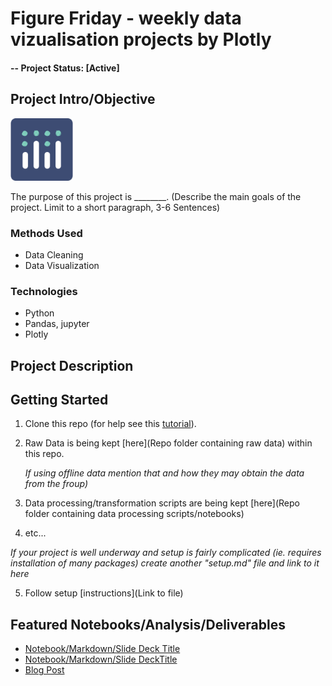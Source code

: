 # Figure Friday - weekly data vizualisation projects by Plotly

#### -- Project Status: [Active]

## Project Intro/Objective

<div>
  <img src="https://github.com/devicons/devicon/blob/master/icons/plotly/plotly-original.svg" title="Plotly" alt="Plotly" width="100" height="100"/>&nbsp;
</div>


The purpose of this project is ________. (Describe the main goals of the project. Limit to a short paragraph, 3-6 Sentences)


### Methods Used
* Data Cleaning
* Data Visualization


### Technologies
* Python
* Pandas, jupyter
* Plotly

## Project Description

## Getting Started

1. Clone this repo (for help see this [tutorial](https://help.github.com/articles/cloning-a-repository/)).
2. Raw Data is being kept [here](Repo folder containing raw data) within this repo.

    *If using offline data mention that and how they may obtain the data from the froup)*

3. Data processing/transformation scripts are being kept [here](Repo folder containing data processing scripts/notebooks)
4. etc...

*If your project is well underway and setup is fairly complicated (ie. requires installation of many packages)
create another "setup.md" file and link to it here*

5. Follow setup [instructions](Link to file)

## Featured Notebooks/Analysis/Deliverables
* [Notebook/Markdown/Slide Deck Title](link)
* [Notebook/Markdown/Slide DeckTitle](link)
* [Blog Post](link)
